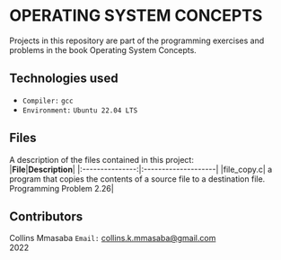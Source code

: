 # OPERATING SYSTEM CONCEPTS
Projects in this repository are part of the programming exercises and problems in the book Operating System Concepts.<br/>

## Technologies used
- `Compiler:` `gcc`
- `Environment:` `Ubuntu 22.04 LTS`

## Files
A description of the files contained in this project: <br/>
|**File**|**Description**|
|:---------------:|:--------------------|
|file_copy.c| a program that copies the contents of a source file to a destination file. Programming Problem 2.26|

## Contributors
Collins Mmasaba
`Email:` <collins.k.mmasaba@gmail.com><br/>
2022
